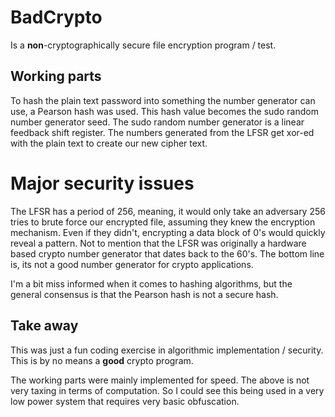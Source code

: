 
# BadCrypto
 Is a **non**-cryptographically secure file encryption program / test.

## Working parts
To hash the plain text password into something the number generator can use, a Pearson hash was used. This hash value becomes the sudo random number generator seed. The sudo random number generator is a linear feedback shift register. The numbers generated from the LFSR get xor-ed with the plain text to create our new cipher text.

# Major security issues
The LFSR has a period of 256, meaning, it would only take an adversary 256 tries to brute force our encrypted file, assuming they knew the encryption mechanism. Even if they didn't, encrypting a data block of 0's would quickly reveal a pattern. Not to mention that the LFSR was originally a hardware based crypto number generator that dates back to the 60's. The bottom line is, its not a good number generator for crypto applications.

I'm a bit miss informed when it comes to hashing algorithms, but the general  consensus is that the Pearson hash is not a secure hash.

## Take away 
This was just a fun coding exercise in algorithmic implementation / security. This is by no means a **good** crypto program.

The working parts were mainly implemented for speed. The above is not very taxing in terms of computation. So I could see this being used in a very low power system that requires very basic obfuscation. 


